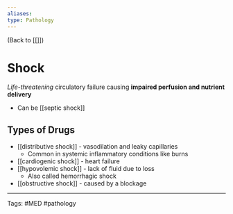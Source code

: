 ```yaml
---
aliases: 
type: Pathology
---
```


(Back to [[]])

# Shock

_Life-threatening_ circulatory failure causing **impaired perfusion and nutrient delivery**
- Can be [[septic shock]]
## Types of Drugs
- [[distributive shock]] - vasodilation and leaky capillaries
	- Common in systemic inflammatory conditions like burns
- [[cardiogenic shock]] - heart failure
- [[hypovolemic shock]] - lack of fluid due to loss
	- Also called hemorrhagic shock
- [[obstructive shock]] - caused by a blockage 

---
Tags: #MED #pathology 